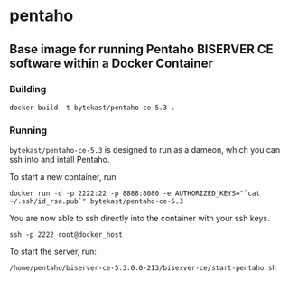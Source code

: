 pentaho
==============

## Base image for running Pentaho BISERVER CE software within a Docker Container

### Building
```
docker build -t bytekast/pentaho-ce-5.3 .
```

### Running

`bytekast/pentaho-ce-5.3` is designed to run as a dameon, which you can ssh into and intall Pentaho.

To start a new container, run
```
docker run -d -p 2222:22 -p 8888:8080 -e AUTHORIZED_KEYS="`cat ~/.ssh/id_rsa.pub`" bytekast/pentaho-ce-5.3
```

You are now able to ssh directly into the container with your ssh keys.
```
ssh -p 2222 root@docker_host
```

To start the server, run:
```
/home/pentaho/biserver-ce-5.3.0.0-213/biserver-ce/start-pentaho.sh
```